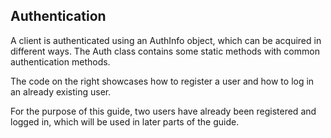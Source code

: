 ## Authentication
A client is authenticated using an AuthInfo object, which can be acquired in different ways. The Auth class contains some static methods with common authentication methods.

The code on the right showcases how to register a user and how to log in an already existing user.

For the purpose of this guide, two users have already been registered and logged in, which will be used in later parts of the guide.

